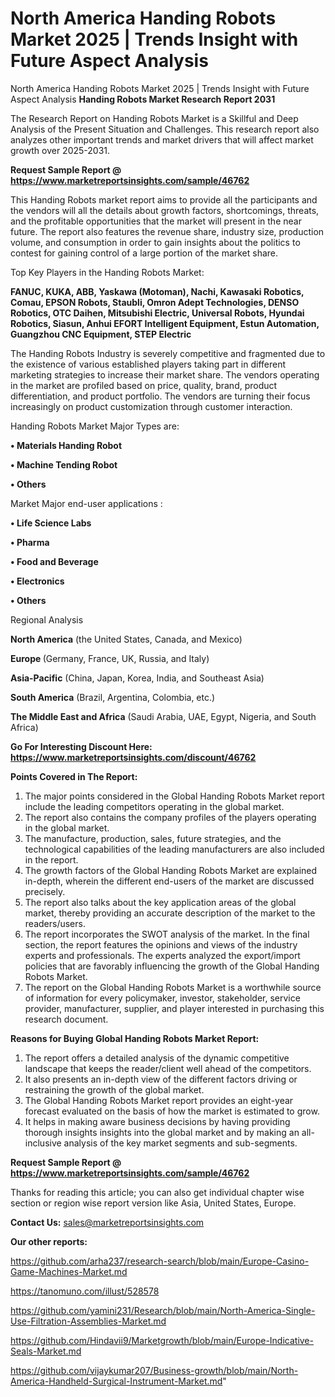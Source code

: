 # North America Handing Robots Market 2025 | Trends Insight with Future Aspect Analysis
North America Handing Robots Market 2025 | Trends Insight with Future Aspect Analysis
<strong>Handing Robots Market Research Report 2031</strong>

The Research Report on Handing Robots Market is a Skillful and Deep Analysis of the Present Situation and Challenges. This research report also analyzes other important trends and market drivers that will affect market growth over 2025-2031.

<strong>Request Sample Report @ <a href=https://www.marketreportsinsights.com/sample/46762>https://www.marketreportsinsights.com/sample/46762</a></strong>

This Handing Robots market report aims to provide all the participants and the vendors will all the details about growth factors, shortcomings, threats, and the profitable opportunities that the market will present in the near future. The report also features the revenue share, industry size, production volume, and consumption in order to gain insights about the politics to contest for gaining control of a large portion of the market share.

Top Key Players in the Handing Robots Market:

<strong>FANUC, KUKA, ABB, Yaskawa (Motoman), Nachi, Kawasaki Robotics, Comau, EPSON Robots, Staubli, Omron Adept Technologies, DENSO Robotics, OTC Daihen, Mitsubishi Electric, Universal Robots, Hyundai Robotics, Siasun, Anhui EFORT Intelligent Equipment, Estun Automation, Guangzhou CNC Equipment, STEP Electric</strong>

The Handing Robots Industry is severely competitive and fragmented due to the existence of various established players taking part in different marketing strategies to increase their market share. The vendors operating in the market are profiled based on price, quality, brand, product differentiation, and product portfolio. The vendors are turning their focus increasingly on product customization through customer interaction.

Handing Robots Market Major Types are:

<strong>•  Materials Handing Robot

•  Machine Tending Robot

•  Others</strong>

Market Major end-user applications :

<strong>•  Life Science Labs

•  Pharma

•  Food and Beverage

•  Electronics

•  Others</strong>

Regional Analysis

</u><strong><b>North America</b></strong> (the United States, Canada, and Mexico)

<strong><b>Europe </b></strong>(Germany, France, UK, Russia, and Italy)

<strong><b>Asia-Pacific</b></strong> (China, Japan, Korea, India, and Southeast Asia)

<strong><b>South America</b></strong> (Brazil, Argentina, Colombia, etc.)

<strong><b>The Middle East and Africa</b></strong> (Saudi Arabia, UAE, Egypt, Nigeria, and South Africa)

<strong>Go For Interesting Discount Here: <a href=https://www.marketreportsinsights.com/discount/46762>https://www.marketreportsinsights.com/discount/46762</a></strong>

<strong>Points Covered in The Report:</strong>
<ol>
  <li>The major points considered in the Global Handing Robots Market report include the leading competitors operating in the global market.</li>
  <li>The report also contains the company profiles of the players operating in the global market.</li>
  <li>The manufacture, production, sales, future strategies, and the technological capabilities of the leading manufacturers are also included in the report.</li>
  <li>The growth factors of the Global Handing Robots Market are explained in-depth, wherein the different end-users of the market are discussed precisely.</li>
  <li>The report also talks about the key application areas of the global market, thereby providing an accurate description of the market to the readers/users.</li>
  <li>The report incorporates the SWOT analysis of the market. In the final section, the report features the opinions and views of the industry experts and professionals. The experts analyzed the export/import policies that are favorably influencing the growth of the Global Handing Robots Market.</li>
  <li>The report on the Global Handing Robots Market is a worthwhile source of information for every policymaker, investor, stakeholder, service provider, manufacturer, supplier, and player interested in purchasing this research document.</li>
</ol>
<strong>Reasons for Buying Global Handing Robots Market Report:</strong>

<ol>
  <li>The report offers a detailed analysis of the dynamic competitive landscape that keeps the reader/client well ahead of the competitors.</li>
  <li>It also presents an in-depth view of the different factors driving or restraining the growth of the global market.</li>
  <li>The Global Handing Robots Market report provides an eight-year forecast evaluated on the basis of how the market is estimated to grow.</li>
  <li>It helps in making aware business decisions by having providing thorough insights insights into the global market and by making an all-inclusive analysis of the key market segments and sub-segments.</li>
</ol>
<strong>Request Sample Report @ <a href=https://www.marketreportsinsights.com/sample/46762>https://www.marketreportsinsights.com/sample/46762</a></strong>


Thanks for reading this article; you can also get individual chapter wise section or region wise report version like Asia, United States, Europe.

<strong>Contact Us:</strong>
sales@marketreportsinsights.com

<strong>Our other reports:</strong>

<a href=https://github.com/arha237/research-search/blob/main/Europe-Casino-Game-Machines-Market.md>https://github.com/arha237/research-search/blob/main/Europe-Casino-Game-Machines-Market.md</a>

<a href=https://tanomuno.com/illust/528578>https://tanomuno.com/illust/528578</a>

<a href=https://github.com/yamini231/Research/blob/main/North-America-Single-Use-Filtration-Assemblies-Market.md>https://github.com/yamini231/Research/blob/main/North-America-Single-Use-Filtration-Assemblies-Market.md</a>

<a href=https://github.com/Hindavii9/Marketgrowth/blob/main/Europe-Indicative-Seals-Market.md>https://github.com/Hindavii9/Marketgrowth/blob/main/Europe-Indicative-Seals-Market.md</a>

<a href=https://github.com/vijaykumar207/Business-growth/blob/main/North-America-Handheld-Surgical-Instrument-Market.md>https://github.com/vijaykumar207/Business-growth/blob/main/North-America-Handheld-Surgical-Instrument-Market.md</a>"
